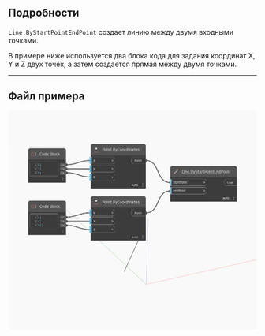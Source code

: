 ## Подробности
`Line.ByStartPointEndPoint` создает линию между двумя входными точками.

В примере ниже используется два блока кода для задания координат X, Y и Z двух точек, а затем создается прямая между двумя точками.

___
## Файл примера

![ByStartPointEndPoint](./Autodesk.DesignScript.Geometry.Line.ByStartPointEndPoint_img.jpg)

